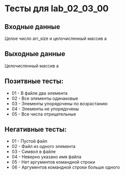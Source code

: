 # Тесты для lab_02_03_00
## Входные данные
Целое число arr_size и целочисленный массив a

## Выходные данные
Целочисленный массив a

## Позитвные тесты:
- 01 - В файле два элемента
- 02 - Все элементы одинаковые
- 03 - Элементы упорядочены по возрастанию
- 04 - Элементы не упорядочены
- 05 - Все числа отрицательные

## Негативные тесты:
- 01 - Пустой файл
- 02 - Файл из одного элемента
- 03 - Символ в файле
- 04 - Неверно указано имя файла
- 05 - Нет аргументов командной строки
- 06 - Аргументов командной строки больше одного